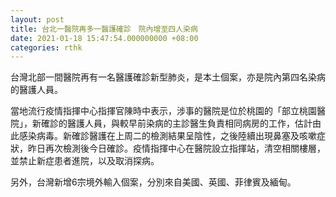 ```yaml
---
layout: post
title: 台北一醫院再多一醫護確診　院內增至四人染病
date: 2021-01-18 15:47:54.000000000 +08:00
categories: rthk
---
```


台灣北部一間醫院再有一名醫護確診新型肺炎，是本土個案，亦是院內第四名染病的醫護人員。

當地流行疫情指揮中心指揮官陳時中表示，涉事的醫院是位於桃園的「部立桃園醫院」，新確診的醫護人員，與較早前染病的主診醫生負責相同病房的工作，估計由此感染病毒。新確診醫護在上周二的檢測結果呈陰性，之後陸續出現鼻塞及咳嗽症狀，昨日再次檢測後今日確診。疫情指揮中心在醫院設立指揮站，清空相關樓層，並禁止新症患者進院，以及取消探病。

另外，台灣新增6宗境外輸入個案，分別來自美國、英國、菲律賓及緬甸。
